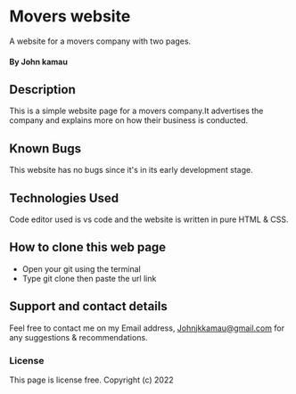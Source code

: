 # Movers website
A website for a movers company with two pages. 
#### By John kamau
## Description
This is a simple website page for a movers company.It advertises the company and explains more on how their business is conducted.
## Known Bugs
This website has no bugs since it's in its early development stage. 
## Technologies Used
Code editor used is vs code and the website is written in  pure HTML & CSS.
## How to clone this web page
* Open your git using the terminal
* Type git clone then paste the url link 
## Support and contact details
Feel free to contact me on my Email address, Johnjkkamau@gmail.com for any suggestions & recommendations.
### License
This page is license free.
Copyright (c) 2022 

